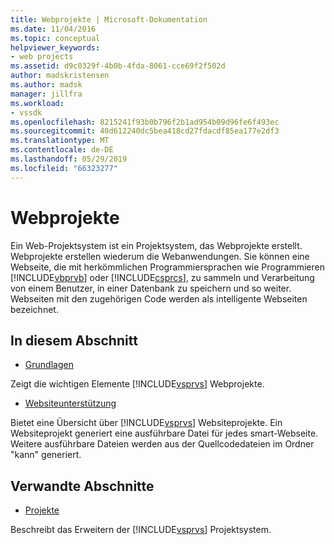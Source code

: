 ```yaml
---
title: Webprojekte | Microsoft-Dokumentation
ms.date: 11/04/2016
ms.topic: conceptual
helpviewer_keywords:
- web projects
ms.assetid: d9c0329f-4b0b-4fda-8061-cce69f2f502d
author: madskristensen
ms.author: madsk
manager: jillfra
ms.workload:
- vssdk
ms.openlocfilehash: 8215241f93b0b796f2b1ad954b09d96fe6f493ec
ms.sourcegitcommit: 40d612240dc5bea418cd27fdacdf85ea177e2df3
ms.translationtype: MT
ms.contentlocale: de-DE
ms.lasthandoff: 05/29/2019
ms.locfileid: "66323277"
---
```

# <a name="web-projects"></a>Webprojekte
Ein Web-Projektsystem ist ein Projektsystem, das Webprojekte erstellt. Webprojekte erstellen wiederum die Webanwendungen. Sie können eine Webseite, die mit herkömmlichen Programmiersprachen wie Programmieren [!INCLUDE[vbprvb](../../code-quality/includes/vbprvb_md.md)] oder [!INCLUDE[csprcs](../../data-tools/includes/csprcs_md.md)], zu sammeln und Verarbeitung von einem Benutzer, in einer Datenbank zu speichern und so weiter. Webseiten mit den zugehörigen Code werden als intelligente Webseiten bezeichnet.

## <a name="in-this-section"></a>In diesem Abschnitt
- [Grundlagen](../../extensibility/internals/web-project-essentials.md)

 Zeigt die wichtigen Elemente [!INCLUDE[vsprvs](../../code-quality/includes/vsprvs_md.md)] Webprojekte.

- [Websiteunterstützung](../../extensibility/internals/web-site-support.md)

 Bietet eine Übersicht über [!INCLUDE[vsprvs](../../code-quality/includes/vsprvs_md.md)] Websiteprojekte. Ein Websiteprojekt generiert eine ausführbare Datei für jedes smart-Webseite. Weitere ausführbare Dateien werden aus der Quellcodedateien im Ordner "kann" generiert.

## <a name="related-sections"></a>Verwandte Abschnitte
- [Projekte](../../extensibility/internals/projects.md)

 Beschreibt das Erweitern der [!INCLUDE[vsprvs](../../code-quality/includes/vsprvs_md.md)] Projektsystem.